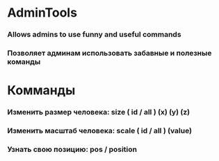 # AdminTools
### Allows admins to use funny and useful commands
### Позволяет админам использовать забавные и полезные команды
# Комманды
### Изменить размер человека: size ( id / all ) (x) (y) (z)
### Изменить масштаб человека: scale ( id / all ) (value)
### Узнать свою позицию: pos / position

